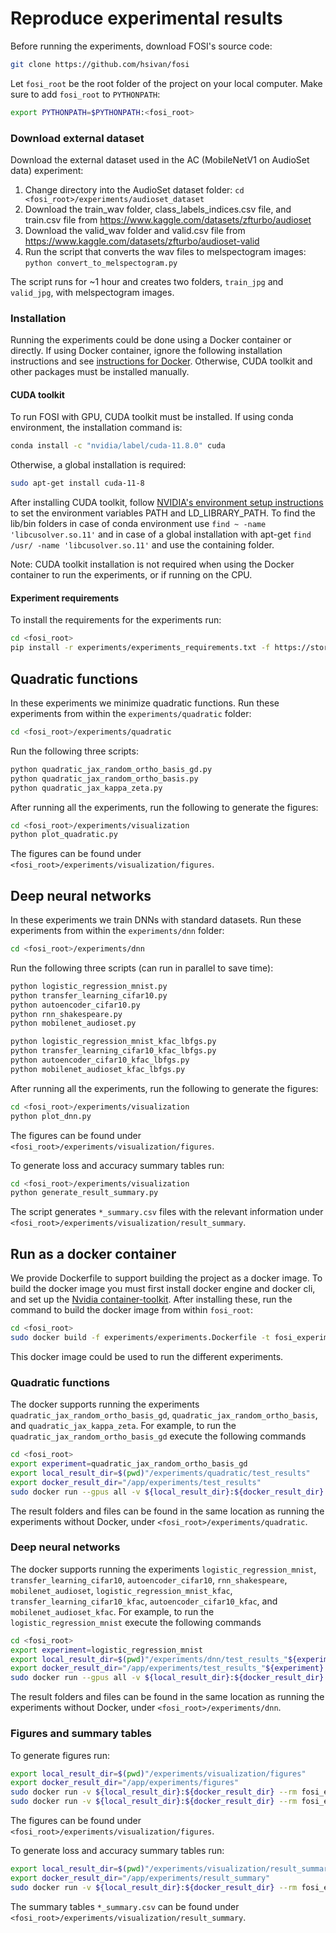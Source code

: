 # Reproduce experimental results

Before running the experiments, download FOSI's source code:
```bash
git clone https://github.com/hsivan/fosi
```
Let `fosi_root` be the root folder of the project on your local computer.
Make sure to add `fosi_root` to `PYTHONPATH`:
```bash
export PYTHONPATH=$PYTHONPATH:<fosi_root>
```

### Download external dataset

Download the external dataset used in the AC (MobileNetV1 on AudioSet data) experiment:
1. Change directory into the AudioSet dataset folder: `cd <fosi_root>/experiments/audioset_dataset`
2. Download the train_wav folder, class_labels_indices.csv file, and train.csv file from https://www.kaggle.com/datasets/zfturbo/audioset
3. Download the valid_wav folder and valid.csv file from https://www.kaggle.com/datasets/zfturbo/audioset-valid
4. Run the script that converts the wav files to melspectogram images: `python convert_to_melspectogram.py`

The script runs for ~1 hour and creates two folders, `train_jpg` and `valid_jpg`, with melspectogram images.


### Installation

Running the experiments could be done using a Docker container or directly.
If using Docker container, ignore the following installation instructions and see [instructions for Docker](#run-as-a-docker-container).
Otherwise, CUDA toolkit and other packages must be installed manually.

#### CUDA toolkit

To run FOSI with GPU, CUDA toolkit must be installed.
If using conda environment, the installation command is:
```bash
conda install -c "nvidia/label/cuda-11.8.0" cuda
```
Otherwise, a global installation is required:
```bash
sudo apt-get install cuda-11-8
```
After installing CUDA toolkit, follow [NVIDIA's environment setup instructions](https://docs.nvidia.com/cuda/cuda-installation-guide-linux/index.html#environment-setup)
to set the environment variables PATH and LD_LIBRARY_PATH.
To find the lib/bin folders in case of conda environment use `find ~ -name 'libcusolver.so.11'` and in case of a
global installation with apt-get `find /usr/ -name 'libcusolver.so.11'` and use the containing folder.

Note: CUDA toolkit installation is not required when using the Docker container to run the experiments, or if running on the CPU.


#### Experiment requirements

To install the requirements for the experiments run:
```bash
cd <fosi_root>
pip install -r experiments/experiments_requirements.txt -f https://storage.googleapis.com/jax-releases/jax_cuda_releases.html
```

## Quadratic functions
In these experiments we minimize quadratic functions.
Run these experiments from within the `experiments/quadratic` folder:
```bash
cd <fosi_root>/experiments/quadratic
```

Run the following three scripts:
```bash
python quadratic_jax_random_ortho_basis_gd.py
python quadratic_jax_random_ortho_basis.py
python quadratic_jax_kappa_zeta.py
```

After running all the experiments, run the following to generate the figures:
```bash
cd <fosi_root>/experiments/visualization
python plot_quadratic.py
```
The figures can be found under `<fosi_root>/experiments/visualization/figures`.


## Deep neural networks
In these experiments we train DNNs with standard datasets.
Run these experiments from within the `experiments/dnn` folder:
```bash
cd <fosi_root>/experiments/dnn
```

Run the following three scripts (can run in parallel to save time):
```bash
python logistic_regression_mnist.py
python transfer_learning_cifar10.py
python autoencoder_cifar10.py
python rnn_shakespeare.py
python mobilenet_audioset.py

python logistic_regression_mnist_kfac_lbfgs.py
python transfer_learning_cifar10_kfac_lbfgs.py
python autoencoder_cifar10_kfac_lbfgs.py
python mobilenet_audioset_kfac_lbfgs.py
```

After running all the experiments, run the following to generate the figures:
```bash
cd <fosi_root>/experiments/visualization
python plot_dnn.py
```
The figures can be found under `<fosi_root>/experiments/visualization/figures`.

To generate loss and accuracy summary tables run:
```bash
cd <fosi_root>/experiments/visualization
python generate_result_summary.py
```
The script generates `*_summary.csv` files with the relevant information under `<fosi_root>/experiments/visualization/result_summary`.


## Run as a docker container

We provide Dockerfile to support building the project as a docker image.
To build the docker image you must first install docker engine and docker cli,
and set up the [Nvidia container-toolkit](https://docs.nvidia.com/datacenter/cloud-native/container-toolkit/install-guide.html#setting-up-nvidia-container-toolkit).
After installing these, run the command to build the docker image from within `fosi_root`:
```bash
cd <fosi_root>
sudo docker build -f experiments/experiments.Dockerfile -t fosi_experiment .
```
This docker image could be used to run the different experiments.

### Quadratic functions
The docker supports running the experiments `quadratic_jax_random_ortho_basis_gd`, `quadratic_jax_random_ortho_basis`, and `quadratic_jax_kappa_zeta`.
For example, to run the `quadratic_jax_random_ortho_basis_gd` execute the following commands
```bash
cd <fosi_root>
export experiment=quadratic_jax_random_ortho_basis_gd
export local_result_dir=$(pwd)"/experiments/quadratic/test_results"
export docker_result_dir="/app/experiments/test_results"
sudo docker run --gpus all -v ${local_result_dir}:${docker_result_dir} --rm fosi_experiment python3 /app/experiments/quadratic/${experiment}.py
```

The result folders and files can be found in the same location as running the experiments without Docker, under `<fosi_root>/experiments/quadratic`.

### Deep neural networks
The docker supports running the experiments `logistic_regression_mnist`, `transfer_learning_cifar10`, `autoencoder_cifar10`, `rnn_shakespeare`, `mobilenet_audioset`, `logistic_regression_mnist_kfac`, `transfer_learning_cifar10_kfac`, `autoencoder_cifar10_kfac`, and `mobilenet_audioset_kfac`.
For example, to run the `logistic_regression_mnist` execute the following commands
```bash
cd <fosi_root>
export experiment=logistic_regression_mnist
export local_result_dir=$(pwd)"/experiments/dnn/test_results_"${experiment}
export docker_result_dir="/app/experiments/test_results_"${experiment}
sudo docker run --gpus all -v ${local_result_dir}:${docker_result_dir} --rm fosi_experiment python3 /app/experiments/dnn/${experiment}.py
```

The result folders and files can be found in the same location as running the experiments without Docker, under `<fosi_root>/experiments/dnn`.

### Figures and summary tables

To generate figures run:
```bash
export local_result_dir=$(pwd)"/experiments/visualization/figures"
export docker_result_dir="/app/experiments/figures"
sudo docker run -v ${local_result_dir}:${docker_result_dir} --rm fosi_experiment python3 /app/experiments/visualization/plot_dnn.py /app/experiments/dnn
sudo docker run -v ${local_result_dir}:${docker_result_dir} --rm fosi_experiment python3 /app/experiments/visualization/plot_quadratic.py /app/experiments/quadratic
```
The figures can be found under `<fosi_root>/experiments/visualization/figures`.

To generate loss and accuracy summary tables run:
```bash
export local_result_dir=$(pwd)"/experiments/visualization/result_summary"
export docker_result_dir="/app/experiments/result_summary"
sudo docker run -v ${local_result_dir}:${docker_result_dir} --rm fosi_experiment python3 /app/experiments/visualization/generate_result_summary.py /app/experiments/dnn
```
The summary tables `*_summary.csv` can be found under `<fosi_root>/experiments/visualization/result_summary`.
